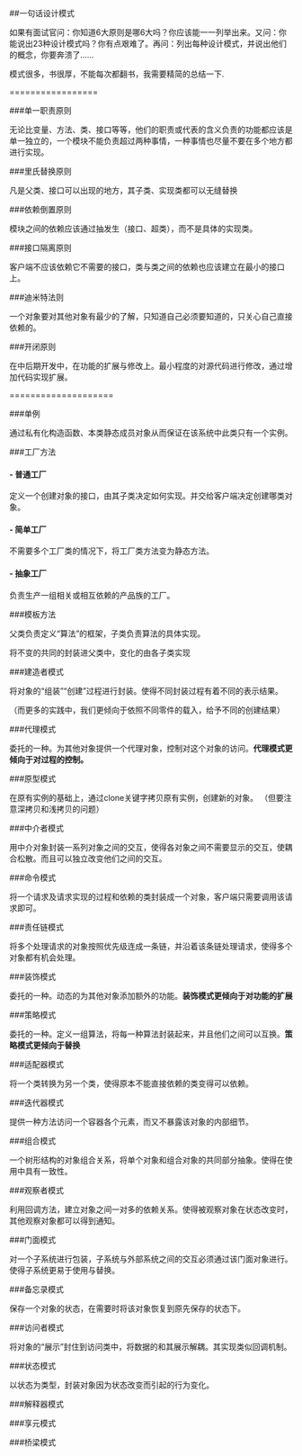 ##一句话设计模式

如果有面试官问：你知道6大原则是哪6大吗？你应该能一一列举出来。又问：你能说出23种设计模式吗？你有点艰难了。再问：列出每种设计模式，并说出他们的概念，你要奔溃了……

模式很多，书很厚，不能每次都翻书，我需要精简的总结一下.

=================

###单一职责原则

无论比变量、方法、类、接口等等，他们的职责或代表的含义负责的功能都应该是单一独立的，一个模块不能负责超过两种事情，一种事情也尽量不要在多个地方都进行实现。


###里氏替换原则

凡是父类、接口可以出现的地方，其子类、实现类都可以无缝替换


###依赖倒置原则

模块之间的依赖应该通过抽发生（接口、超类），而不是具体的实现类。


###接口隔离原则

客户端不应该依赖它不需要的接口，类与类之间的依赖也应该建立在最小的接口上。

###迪米特法则

一个对象要对其他对象有最少的了解，只知道自己必须要知道的，只关心自己直接依赖的。


###开闭原则

在中后期开发中，在功能的扩展与修改上。最小程度的对源代码进行修改，通过增加代码实现扩展。

====================

###单例

通过私有化构造函数、本类静态成员对象从而保证在该系统中此类只有一个实例。



###工厂方法

#### - 普通工厂

定义一个创建对象的接口，由其子类决定如何实现。并交给客户端决定创建哪类对象。

#### - 简单工厂

不需要多个工厂类的情况下，将工厂类方法变为静态方法。

#### - 抽象工厂

负责生产一组相关或相互依赖的产品族的工厂。


###模板方法

父类负责定义“算法”的框架，子类负责算法的具体实现。

将不变的共同的封装进父类中，变化的由各子类实现


###建造者模式

将对象的“组装”“创建”过程进行封装。使得不同封装过程有着不同的表示结果。

（而更多的实践中，我们更倾向于依照不同零件的载入，给予不同的创建结果）

###代理模式

委托的一种。为其他对象提供一个代理对象，控制对这个对象的访问。**代理模式更倾向于对过程的控制。**



###原型模式

在原有实例的基础上，通过clone关键字拷贝原有实例，创建新的对象。
（但要注意深拷贝和浅拷贝的问题）


###中介者模式

用中介对象封装一系列对象之间的交互，使得各对象之间不需要显示的交互，使耦合松散。而且可以独立改变他们之间的交互。


###命令模式

将一个请求及请求实现的过程和依赖的类封装成一个对象，客户端只需要调用该请求即可。


###责任链模式

将多个处理请求的对象按照优先级连成一条链，并沿着该条链处理请求，使得多个对象都有机会处理。

###装饰模式

委托的一种。动态的为其他对象添加额外的功能。**装饰模式更倾向于对功能的扩展**

###策略模式

委托的一种。定义一组算法，将每一种算法封装起来，并且他们之间可以互换。**策略模式更倾向于替换**

###适配器模式

将一个类转换为另一个类，使得原本不能直接依赖的类变得可以依赖。

###迭代器模式

提供一种方法访问一个容器各个元素，而又不暴露该对象的内部细节。


###组合模式

一个树形结构的对象组合关系，将单个对象和组合对象的共同部分抽象。使得在使用中具有一致性。

###观察者模式

利用回调方法，建立对象之间一对多的依赖关系。使得被观察对象在状态改变时，其他观察对象都可以得到通知。

###门面模式

对一个子系统进行包装，子系统与外部系统之间的交互必须通过该门面对象进行。使得子系统更易于使用与替换。

###备忘录模式

保存一个对象的状态，在需要时将该对象恢复到原先保存的状态下。

###访问者模式

将对象的“展示”封住到访问类中，将数据的和其展示解耦。其实现类似回调机制。

###状态模式

以状态为类型，封装对象因为状态改变而引起的行为变化。

###解释器模式



###享元模式

###桥梁模式





